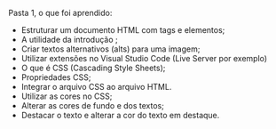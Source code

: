 Pasta 1, o que foi aprendido:

- Estruturar um documento HTML com tags e elementos;
- A utilidade da introdução <!DOCTYPE html>;
- Criar textos alternativos (alts) para uma imagem;
- Utilizar extensões no Visual Studio Code (Live Server por exemplo)
- O que é CSS (Cascading Style Sheets);
- Propriedades CSS;
- Integrar o arquivo CSS ao arquivo HTML.
- Utilizar as cores no CSS;
- Alterar as cores de fundo e dos textos;
- Destacar o texto e alterar a cor do texto em destaque.

